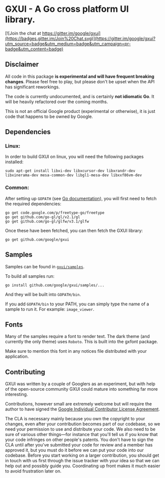 GXUI - A Go cross platform UI library.
=======

[![Join the chat at https://gitter.im/google/gxui](https://badges.gitter.im/Join%20Chat.svg)](https://gitter.im/google/gxui?utm_source=badge&utm_medium=badge&utm_campaign=pr-badge&utm_content=badge)

Disclaimer
---
All code in this package **is experimental and will have frequent breaking
changes**. Please feel free to play, but please don't be upset when the API has significant reworkings.

The code is currently undocumented, and is certainly **not idiomatic Go**. It will be heavily refactored over the coming months.

This is not an official Google product (experimental or otherwise), it is just code that happens to be owned by Google.

Dependencies
---

### Linux:

In order to build GXUI on linux, you will need the following packages installed:

    sudo apt-get install libxi-dev libxcursor-dev libxrandr-dev libxinerama-dev mesa-common-dev libgl1-mesa-dev libxxf86vm-dev

### Common:

After setting up ```GOPATH``` (see [Go documentation](https://golang.org/doc/code.html)), you will first need to fetch the required dependencies:

    go get code.google.com/p/freetype-go/freetype
    go get github.com/go-gl/gl/v2.1/gl
    go get github.com/go-gl/glfw/v3.1/glfw


Once these have been fetched, you can then fetch the GXUI library:

    go get github.com/google/gxui

Samples
---
Samples can be found in [`gxui/samples`](https://github.com/google/gxui/tree/master/samples). 

To build all samples run:

    go install github.com/google/gxui/samples/...

And they will be built into ```GOPATH/bin```.

If you add ```GOPATH/bin``` to your PATH, you can simply type the name of a sample to run it. For example: ```image_viewer```. 

Fonts
---
Many of the samples require a font to render text. The dark theme (and currently the only theme) uses `Roboto`.
This is built into the gxfont package.

Make sure to mention this font in any notices file distributed with your application.

Contributing
---
GXUI was written by a couple of Googlers as an experiment, but with help of the open-source community GXUI could mature into something far more interesting.

Contributions, however small are extremely welcome but will require the author to have signed the [Google Individual Contributor License Agreement](https://developers.google.com/open-source/cla/individual?csw=1).

The CLA is necessary mainly because you own the copyright to your changes, even after your contribution becomes part of our codebase, so we need your permission to use and distribute your code. We also need to be sure of various other things—for instance that you'll tell us if you know that your code infringes on other people's patents. You don't have to sign the CLA until after you've submitted your code for review and a member has approved it, but you must do it before we can put your code into our codebase. Before you start working on a larger contribution, you should get in touch with us first through the issue tracker with your idea so that we can help out and possibly guide you. Coordinating up front makes it much easier to avoid frustration later on.
